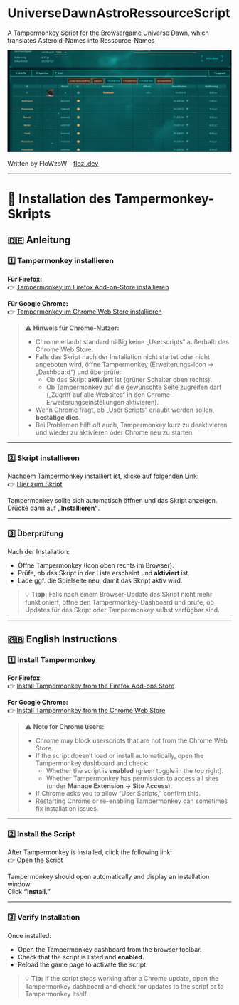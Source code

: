 # UniverseDawnAstroRessourceScript

A Tampermonkey Script for the Browsergame Universe Dawn, which translates Asteroid-Names into Ressource-Names

![picture of the universe dawn scanner in the fleet-overview](scanner.png)

Written by FloWzoW - [flozi.dev](https://flozi.dev)

---

# 🧩 Installation des Tampermonkey-Skripts

## 🇩🇪 Anleitung

### 1️⃣ Tampermonkey installieren

**Für Firefox:**  
👉 [Tampermonkey im Firefox Add-on-Store installieren](https://addons.mozilla.org/de/firefox/addon/tampermonkey/)

**Für Google Chrome:**  
👉 [Tampermonkey im Chrome Web Store installieren](https://chromewebstore.google.com/detail/tampermonkey/dhdgffkkebhmkfjojejmpbldmpobfkfo?pli=1)

> ⚠️ **Hinweis für Chrome-Nutzer:**
>
> - Chrome erlaubt standardmäßig keine „Userscripts“ außerhalb des Chrome Web Store.
> - Falls das Skript nach der Installation nicht startet oder nicht angeboten wird, öffne Tampermonkey (Erweiterungs-Icon → „Dashboard“) und überprüfe:
>   - Ob das Skript **aktiviert** ist (grüner Schalter oben rechts).
>   - Ob Tampermonkey auf die gewünschte Seite zugreifen darf („Zugriff auf alle Websites“ in den Chrome-Erweiterungseinstellungen aktivieren).
> - Wenn Chrome fragt, ob „User Scripts“ erlaubt werden sollen, **bestätige dies**.
> - Bei Problemen hilft oft auch, Tampermonkey kurz zu deaktivieren und wieder zu aktivieren oder Chrome neu zu starten.

---

### 2️⃣ Skript installieren

Nachdem Tampermonkey installiert ist, klicke auf folgenden Link:  
👉 [Hier zum Skript](https://github.com/FloWzoW/UniverseDawnAstroRessourceScript/raw/refs/heads/main/Universe%20Dawn%20Fleet%20Asteroid%20Replacer.user.js)

Tampermonkey sollte sich automatisch öffnen und das Skript anzeigen.  
Drücke dann auf **„Installieren“**.

---

### 3️⃣ Überprüfung

Nach der Installation:

- Öffne Tampermonkey (Icon oben rechts im Browser).
- Prüfe, ob das Skript in der Liste erscheint und **aktiviert** ist.
- Lade ggf. die Spielseite neu, damit das Skript aktiv wird.

> 💡 **Tipp:** Falls nach einem Browser-Update das Skript nicht mehr funktioniert, öffne den Tampermonkey-Dashboard und prüfe, ob Updates für das Skript oder Tampermonkey selbst verfügbar sind.

---

## 🇬🇧 English Instructions

### 1️⃣ Install Tampermonkey

**For Firefox:**  
👉 [Install Tampermonkey from the Firefox Add-ons Store](https://addons.mozilla.org/de/firefox/addon/tampermonkey/)

**For Google Chrome:**  
👉 [Install Tampermonkey from the Chrome Web Store](https://chromewebstore.google.com/detail/tampermonkey/dhdgffkkebhmkfjojejmpbldmpobfkfo?pli=1)

> ⚠️ **Note for Chrome users:**
>
> - Chrome may block userscripts that are not from the Chrome Web Store.
> - If the script doesn’t load or install automatically, open the Tampermonkey dashboard and check:
>   - Whether the script is **enabled** (green toggle in the top right).
>   - Whether Tampermonkey has permission to access all sites (under **Manage Extension → Site Access**).
> - If Chrome asks you to allow “User Scripts,” confirm this.
> - Restarting Chrome or re-enabling Tampermonkey can sometimes fix installation issues.

---

### 2️⃣ Install the Script

After Tampermonkey is installed, click the following link:  
👉 [Open the Script](https://github.com/FloWzoW/UniverseDawnAstroRessourceScript/raw/refs/heads/main/Universe%20Dawn%20Fleet%20Asteroid%20Replacer.user.js)

Tampermonkey should open automatically and display an installation window.  
Click **“Install.”**

---

### 3️⃣ Verify Installation

Once installed:

- Open the Tampermonkey dashboard from the browser toolbar.
- Check that the script is listed and **enabled**.
- Reload the game page to activate the script.

> 💡 **Tip:** If the script stops working after a Chrome update, open the Tampermonkey dashboard and check for updates to the script or to Tampermonkey itself.
